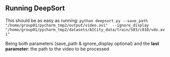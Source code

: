 ## Running DeepSort

This should be as easy as running: `python deepsort.py --save_path "/home/group01/pycharm_tmp2/output/video.avi"  --ignore_display  "/home/group01/pycharm_tmp2/datasets/AICity_data/train/S03/c010/vdo.avi"` 

Being both parameters (save_path & ignore_display optional) and the **last parameter**: the path to the video to be processed
